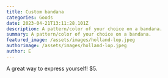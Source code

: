 ```yaml
---
title: Custom bandana
categories: Goods
date: 2023-04-21T13:11:28.101Z
description: A pattern/color of your choice on a bandana.
summary: A pattern/color of your choice on a bandana.
featured_image: /assets/images/holland-lop.jpeg
authorimage: /assets/images/holland-lop.jpeg
author: E
---
```

A great way to express yourself! $5.